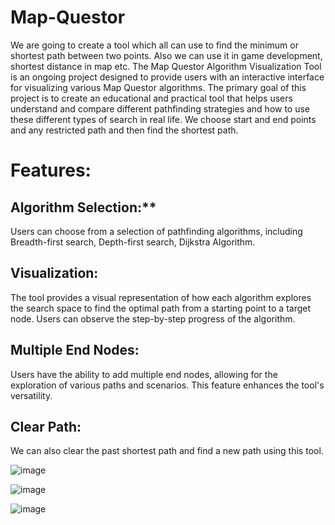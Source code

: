 # Map-Questor
We are going to create a tool which all can use to find the
minimum or shortest path between two points. Also we
can use it in game development, shortest distance in map
etc. The Map Questor Algorithm Visualization Tool is an
ongoing project designed to provide users with an
interactive interface for visualizing various Map Questor
algorithms.
The primary goal of this project is to create an educational
and practical tool that helps users understand and
compare different pathfinding strategies and how to use
these different types of search in real life. We choose start
and end points and any restricted path and then find the
shortest path.

# Features:

## Algorithm Selection:**
Users can choose from a selection of
pathfinding algorithms, including Breadth-first search,
Depth-first search, Dijkstra Algorithm.

## Visualization:
The tool provides a visual representation of
how each algorithm explores the search space to find the
optimal path from a starting point to a target node. Users
can observe the step-by-step progress of the algorithm.

## Multiple End Nodes:
Users have the ability to add multiple
end nodes, allowing for the exploration of various paths
and scenarios. This feature enhances the tool's versatility.

## Clear Path:
We can also clear the past shortest path and
find a new path using this tool.

![image](https://github.com/Vikky04/Map-Questor/assets/114574074/f7345bfb-394b-4d82-a844-0840946f2d61)

![image](https://github.com/Vikky04/Map-Questor/assets/114574074/19093316-05ab-4eff-9735-6876de8d66ae)

![image](https://github.com/Vikky04/Map-Questor/assets/114574074/24d61dce-cbfd-4a3f-94bc-d04e6189ca54)




